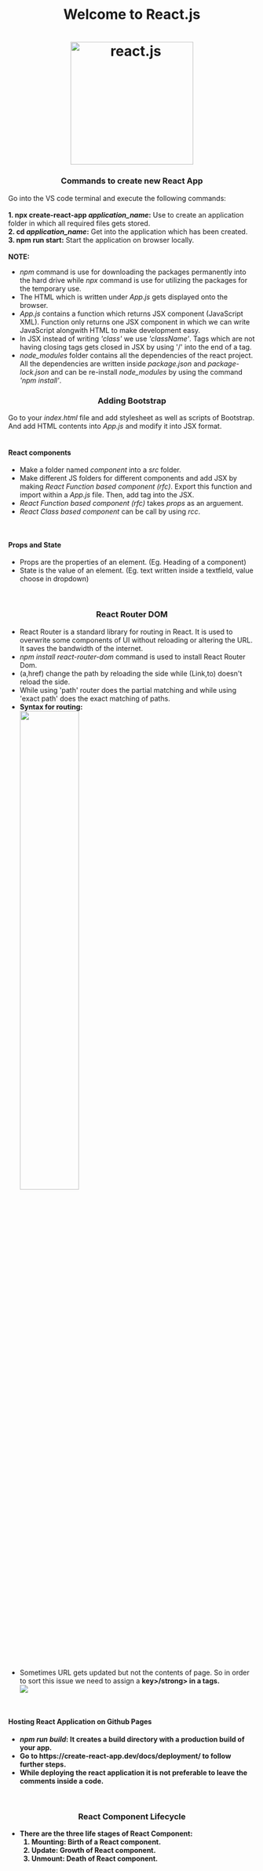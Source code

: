 <h1 align='center'>Welcome to React.js<h1>
 <div align='center'>
<img src="https://www.freecodecamp.org/news/content/images/2021/06/Ekran-Resmi-2019-11-18-18.08.13.png" alt="react.js" width=250px hieght=250px>
  </div>

<h3 align='center'>Commands to create new React App</h3>
Go into the VS code terminal and execute the following commands:<br><br>
<strong>1. npx create-react-app <em>application_name</em>:</strong> Use to create an application folder in which all required files gets stored.
<br>
<strong>2. cd <em>application_name</em>:</strong> Get into the application which has been created.
<br>
<strong>3. npm run start:</strong> Start the application on browser locally.
<br>
<br>
<strong>NOTE:</strong>
<ul>
  <li><em>npm</em> command is use for downloading the packages permanently into the hard drive while <em>npx</em> command is use for utilizing the packages for the temporary use.</li>
  <li>The HTML which is written under <em>App.js</em> gets displayed onto the browser.</li>
  <li><em>App.js</em> contains a function which returns JSX component (JavaScript XML). Function only returns one JSX component in which we can write JavaScript alongwith HTML to make development easy.</li>
  <li>In JSX instead of writing <em>'class'</em> we use <em>'className'</em>. Tags which are not having closing tags gets closed in JSX by using '/' into the end of a tag.</li>
  <li><em>node_modules</em> folder contains all the dependencies of the react project. All the dependencies are written inside <em>package.json</em> and <em>package-lock.json</em> and can be re-install <em>node_modules</em> by using the command <em>'npm install'</em>.</li>
</ul>

 <h3 align='center'>Adding Bootstrap</h3>
 Go to your <em>index.html</em> file and add stylesheet as well as scripts of Bootstrap. And add HTML contents into <em>App.js</em> and modify it into JSX format.
 <br><br>

<h4>React components</h4>
<ul>
<li>Make a folder named <em>component</em> into a <em>src</em> folder.</li>
<li>Make different JS folders for different components and add JSX by making <em>React Function based component (rfc)</em>. Export this function and import within a <em>App.js</em> file. Then, add tag into the JSX.</li>
 <li><em>React Function based component (rfc)</em> takes <em>props</em> as an arguement.</li>
 <li><em>React Class based component</em> can be call by using <em>rcc</em>.</li>
</ul>
<br>
<h4>Props and State</h4>
<ul>
<li>Props are the properties of an element. (Eg. Heading of a component)</li>
<li>State is the value of an element. (Eg. text written inside a textfield, value choose in dropdown)</li>
</ul>
<br>
<h3 align="center">React Router DOM</h3>
<ul>
<li>React Router is a standard library for routing in React. It is used to overwrite some components of UI without reloading or altering the URL. It saves the bandwidth of the internet.</li>
<li><em>npm install react-router-dom</em> command is used to install React Router Dom.</li>
 <li>(a,href) change the path by reloading the side while (Link,to) doesn't reload the side.</li>
 <li>While using 'path' router does the partial matching and while using 'exact path' does the exact matching of paths.</li>
 <li><strong>Syntax for routing:</strong></li>
 <img src="https://user-images.githubusercontent.com/68052449/218477092-cc214334-8d35-47bb-a9d8-12f77627c899.png" align="center" height=50% width=50%>
 <li>Sometimes URL gets updated but not the contents of page. So in order to sort this issue we need to assign a <strong>key>/strong> in a tags.</li>
 <img src="https://user-images.githubusercontent.com/68052449/219729651-014c2a1b-feab-404c-ac37-b4e5b0350168.png" align="center">
</ul>
<br>
 <h4>Hosting React Application on Github Pages</h4>
 <ul>
  <li><em>npm run build</em>: It creates a build directory with a production build of your app.</li>
  <li>Go to https://create-react-app.dev/docs/deployment/ to follow further steps.</li>
  <li>While deploying the react application it is not preferable to leave the comments inside a code.</li>
 </ul>
<br>
<h3 align='center'>React Component Lifecycle</h3>
<ul>
<li>
There are the three life stages of React Component:
<ol>
<li><strong>Mounting:</strong> Birth of a React component.</li>
<li><strong>Update:</strong> Growth of React component.</li>
<li><strong>Unmount:</strong> Death of React component.</li>
</ol>
</li>
</ul>
